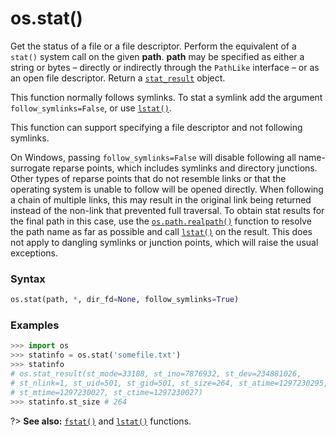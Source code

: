 # os.stat()

Get the status of a file or a file descriptor. Perform the equivalent of a `stat()` system call on the given **path**. **path** may be specified as either a string or bytes – directly or indirectly through the `PathLike` interface – or as an open file descriptor. Return a [`stat_result`](/modules/os/stat_result/) object.

This function normally follows symlinks. To stat a symlink add the argument `follow_symlinks=False`, or use [`lstat()`](/modules/os/lstat.md).

This function can support specifying a file descriptor and not following symlinks.

On Windows, passing `follow_symlinks=False` will disable following all name-surrogate reparse points, which includes symlinks and directory junctions. Other types of reparse points that do not resemble links or that the operating system is unable to follow will be opened directly. When following a chain of multiple links, this may result in the original link being returned instead of the non-link that prevented full traversal. To obtain stat results for the final path in this case, use the [`os.path.realpath()`](/modules/os/path/realpath.md) function to resolve the path name as far as possible and call [`lstat()`](/modules/os/lstat.md) on the result. This does not apply to dangling symlinks or junction points, which will raise the usual exceptions.

### Syntax

```python
os.stat(path, *, dir_fd=None, follow_symlinks=True)
```

### Examples

```python
>>> import os
>>> statinfo = os.stat('somefile.txt')
>>> statinfo
# os.stat_result(st_mode=33188, st_ino=7876932, st_dev=234881026,
# st_nlink=1, st_uid=501, st_gid=501, st_size=264, st_atime=1297230295,
# st_mtime=1297230027, st_ctime=1297230027)
>>> statinfo.st_size # 264
```

?> **See also:** [`fstat()`](/modules/os/fstat.md) and [`lstat()`](/modules/os/lstat.md) functions.